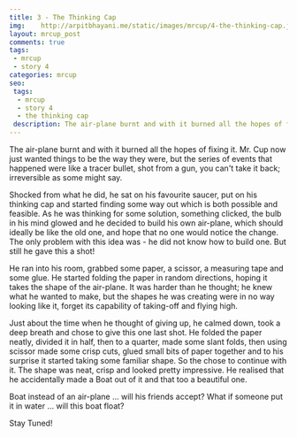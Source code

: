 ```yaml
---
title: 3 - The Thinking Cap
img:    http://arpitbhayani.me/static/images/mrcup/4-the-thinking-cap.jpg
layout: mrcup_post
comments: true
tags:
 - mrcup
 - story 4
categories: mrcup
seo:
 tags:
  - mrcup
  - story 4
  - the thinking cap
 description: The air-plane burnt and with it burned all the hopes of fixing it. Mr. Cup now just wanted things to be the way they were, but the series of events that happened were like a tracer bullet, shot from a gun, you can't take it back; irreversible as some might say.
---
```


The air-plane burnt and with it burned all the hopes of fixing it. Mr. Cup now just wanted things to be the way they were, but the series of events that happened were like a tracer bullet, shot from a gun, you can't take it back; irreversible as some might say.

Shocked from what he did, he sat on his favourite saucer, put on his thinking cap and started finding some way out which is both possible and feasible. As he was thinking for some solution, something clicked, the bulb in his mind glowed and he decided to build his own air-plane, which should ideally be like the old one, and hope that no one would notice the change. The only problem with this idea was - he did not know how to build one. But still he gave this a shot!

He ran into his room, grabbed some paper, a scissor, a measuring tape and some glue. He started folding the paper in random directions, hoping it takes the shape of the air-plane. It was harder than he thought; he knew what he wanted to make, but the shapes he was creating were in no way looking like it, forget its capability of taking-off and flying high.

Just about the time when he thought of giving up, he calmed down, took a deep breath and chose to give this one last shot. He folded the paper neatly, divided it in half, then to a quarter, made some slant folds, then using scissor made some crisp cuts, glued small bits of paper together and to his surprise it started taking some familiar shape. So the chose to continue with it. The shape was neat, crisp and looked pretty impressive. He realised that he accidentally made a Boat out of it and that too a beautiful one.

Boat instead of an air-plane … will his friends accept?
What if someone put it in water … will this boat float?

Stay Tuned!
